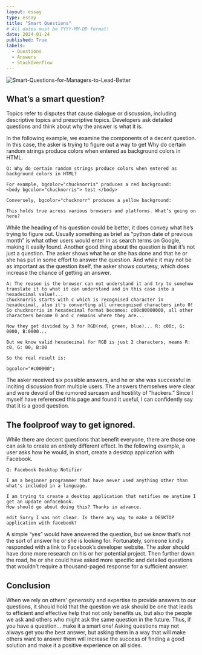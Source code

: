 ```yaml
---
layout: essay
type: essay
title: "Smart Questions"
# All dates must be YYYY-MM-DD format!
date: 2024-01-24
published: True
labels:
  - Questions
  - Answers
  - StackOverflow
---
```

![Smart-Questions-for-Managers-to-Lead-Better](https://github.com/jingyuh1/jingyuh1.github.io/assets/156954674/cbd6acf8-b66a-4ab6-a4d1-36058faad042)


## What’s a smart question?

Topics refer to disputes that cause dialogue or discussion, including descriptive topics and prescriptive topics. Developers ask detailed questions and think about why the answer is what it is.

In the following example, we examine the components of a decent question. In this case, the asker is trying to figure out a way to get Why do certain random strings produce colors when entered as background colors in HTML.
```
Q: Why do certain random strings produce colors when entered as background colors in HTML?

For example, bgcolor="chucknorris" produces a red background:
<body bgcolor="chucknorris"> test </body>

Conversely, bgcolor="chucknorr" produces a yellow background:

This holds true across various browsers and platforms. What’s going on here?

```

While the heading of his question could be better, it does convey what he’s trying to figure out. Usually something as brief as “python date of previous month” is what other users would enter in as search terms on Google, making it easily found. Another good thing about the question is that it’s not just a question. The asker shows what he or she has done and that he or she has put in some effort to answer the question. And while it may not be as important as the question itself, the asker shows courtesy, which does increase the chance of getting an answer.

```
A: The reason is the browser can not understand it and try to somehow translate it to what it can understand and in this case into a hexadecimal value!...
chucknorris starts with c which is recognised character in hexadecimal, also it's converting all unrecognised characters into 0!
So chucknorris in hexadecimal format becomes: c00c00000000, all other characters become 0 and c remains where they are...

Now they get divided by 3 for RGB(red, green, blue)... R: c00c, G: 0000, B:0000...

But we know valid hexadecimal for RGB is just 2 characters, means R: c0, G: 00, B:00

So the real result is:

bgcolor="#c00000";

```
 
The asker received six possible answers, and he or she was successful in inciting discussion from multiple users. The answers themselves were clear and were devoid of the rumored sarcasm and hostility of “hackers.” Since I myself have referenced this page and found it useful, I can confidently say that it is a good question.

## The foolproof way to get ignored.

While there are decent questions that benefit everyone, there are those one can ask to create an entirely different effect. In the following example, a user asks how he would, in short, create a desktop application with Facebook.

```
Q: Facebook Desktop Notifier

I am a beginner programmer that have never used anything other than what's included in a language.

I am trying to create a desktop application that notifies me anytime I get an update onfacebook. 
How should go about doing this? Thanks in advance.

edit Sorry I was not clear. Is there any way to make a DESKTOP application with facebook?
```

A simple “yes” would have answered the question, but we know that’s not the sort of answer he or she is looking for. Fortunately, someone kindly responded with a link to Facebook’s developer website. The asker should have done more research on his or her potential project. Then further down the road, he or she could have asked more specific and detailed questions that wouldn’t require a thousand-paged response for a sufficient answer.

## Conclusion

When we rely on others’ generosity and expertise to provide answers to our questions, it should hold that the question we ask should be one that leads to efficient and effective help that not only benefits us, but also the people we ask and others who might ask the same question in the future. Thus, if you have a question… make it a smart one! Asking questions may not always get you the best answer, but asking them in a way that will make others want to answer them will increase the success of finding a good solution and make it a positive experience on all sides.
